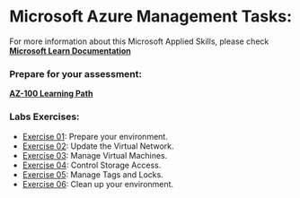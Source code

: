# Microsoft Azure Management Tasks:
For more information about this Microsoft Applied Skills, please check **[Microsoft Learn Documentation](https://learn.microsoft.com/en-us/credentials/applied-skills/get-started-with-azure-management-tasks/)**

### Prepare for your assessment:
**[AZ-100 Learning Path](https://learn.microsoft.com/en-us/training/paths/introduction-microsoft-azure-management-tasks/)**

### Labs Exercises:
- [Exercise 01](https://microsoftlearning.github.io/AZ-100-Get-started-with-Microsoft-Azure-Management-tasks/Instructions/Labs/01-prepare.html): Prepare your environment.
- [Exercise 02](https://microsoftlearning.github.io/AZ-100-Get-started-with-Microsoft-Azure-Management-tasks/Instructions/Labs/02-exercise-virtual-network.html): Update the Virtual Network.
- [Exercise 03](https://microsoftlearning.github.io/AZ-100-Get-started-with-Microsoft-Azure-Management-tasks/Instructions/Labs/03-exercise-manage-virtual-machines.html): Manage Virtual Machines.
- [Exercise 04](https://microsoftlearning.github.io/AZ-100-Get-started-with-Microsoft-Azure-Management-tasks/Instructions/Labs/04-exercise-control-storage-access.html): Control Storage Access.
- [Exercise 05](https://microsoftlearning.github.io/AZ-100-Get-started-with-Microsoft-Azure-Management-tasks/Instructions/Labs/05-exercise-manage-tags-locks.html): Manage Tags and Locks.
- [Exercise 06](https://microsoftlearning.github.io/AZ-100-Get-started-with-Microsoft-Azure-Management-tasks/Instructions/Labs/06-exercise-clean-up.html): Clean up your environment.
